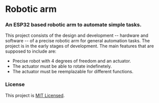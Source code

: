 # Robotic arm
### An ESP32 based robotic arm to automate simple tasks.
This project consists of the design and development -- hardware and software -- of a precise robotic arm for general automation tasks. The project is in the early stages of development. The main features that are supposed to include are:
- Precise robot with 4 degrees of freedom and an actuator.
- The actuator must be able to rotate indefinetely.
- The actuator must be reemplazable for different functions.

### License
 This project is [MIT Licensed](LICENSE).
